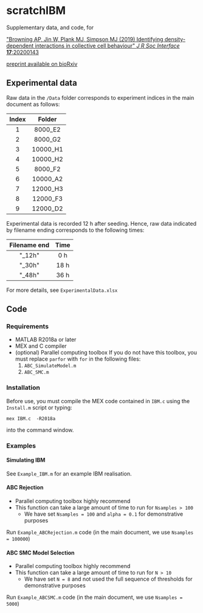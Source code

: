 # scratchIBM

Supplementary data, and code, for 

["Browning AP, Jin W, Plank MJ, Simpson MJ (2019) Identifying density-dependent interactions in collective cell behaviour" _J R Soc Interface_ __17__:20200143](https://royalsocietypublishing.org/doi/10.1098/rsif.2020.0143#d3e4763)

[preprint available on bioRxiv](https://www.biorxiv.org)


## Experimental data
Raw data in the `/Data` folder corresponds to experiment indices in the main document as follows:

| Index |  Folder  |
|:-----:|:--------:|
|   1   |  8000_E2 |
|   2   |  8000_G2 |
|   3   | 10000_H1 |
|   4   | 10000_H2 |
|   5   |  8000_F2 |
|   6   | 10000_A2 |
|   7   | 12000_H3 |
|   8   | 12000_F3 |
|   9   | 12000_D2 |

Experimental data is recorded 12 h after seeding. Hence, raw data indicated by filename ending corresponds to the following times:
 
 | Filename end | Time |
 |:------------:|:----:|
 |    "_12h"    |  0 h |
 |    "_30h"    | 18 h |
 |    "_48h"    | 36 h |


For more details, see `ExperimentalData.xlsx`


## Code

### Requirements
* MATLAB R2018a or later
* MEX and C compiler
* (optional) Parallel computing toolbox
      If you do not have this toolbox, you must replace `parfor` with `for` in the following files:
	1. `ABC_SimulateModel.m`
	2. `ABC_SMC.m`
  
  
### Installation

Before use, you must compile the MEX code contained in `IBM.c` using the 
`Install.m` script or typing:

    mex IBM.c  -R2018a
    
into the command window.


### Examples

#### Simulating IBM
See `Example_IBM.m` for an example IBM realisation.

#### ABC Rejection
* Parallel computing toolbox highly recommend
* This function can take a large amount of time to run for `Nsamples > 100`
  * We have set `Nsamples = 100` and `alpha = 0.1` for demonstrative purposes

Run `Example_ABCRejection.m` code (in the main document, we use `Nsamples = 100000`)

#### ABC SMC Model Selection
* Parallel computing toolbox highly recommend
* This function can take a large amount of time to run for `N > 10`
  * We have set `N = 8` and not used the full sequence of thresholds for demonstrative purposes

Run `Example_ABCSMC.m` code (in the main document, we use `Nsamples = 5000`)
